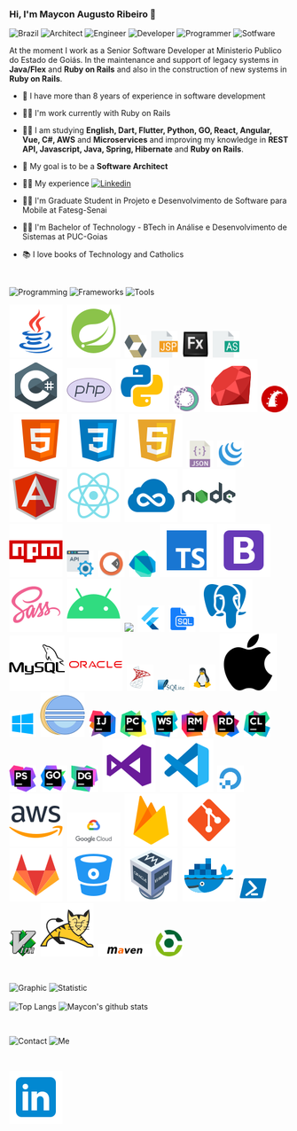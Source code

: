 ### Hi, I'm Maycon Augusto Ribeiro :wave:
![Brazil](https://img.shields.io/static/v1?style=flat-square&label=Brazil&message=BR&color=success)
![Architect](https://img.shields.io/static/v1?style=flat-square&label=&message=Architect&color=blue) 
![Engineer](https://img.shields.io/static/v1?style=flat-square&label=&message=Engineer&color=blue)
![Developer](https://img.shields.io/static/v1?style=flat-square&label=&message=Developer&color=blue) 
![Programmer](https://img.shields.io/static/v1?style=flat-square&label=and&message=Programmer&color=blue) 
![Sotfware](https://img.shields.io/static/v1?style=flat-square&label=of&message=Software&color=blue)

 At the moment I work as a Senior Software Developer at Ministerio Publico do Estado de Goiás.
 In the maintenance and support of legacy systems in **Java/Flex** and **Ruby on Rails** and also in the construction 
 of new systems in **Ruby on Rails**.
   
   - :palm_tree: I have more than 8 years of experience in software development
   
   - :man_technologist: I'm work currently with Ruby on Rails
  
   - :student: I am studying **English, Dart, Flutter, Python, GO, React, Angular, Vue, C#, AWS** and **Microservices** and improving my knowledge in **REST API, Javascript, Java, Spring, Hibernate** and **Ruby on Rails**. 
 
   - :dart: My goal is to be a **Software Architect** 
   
   - :man_technologist: My experience [![Linkedin](https://img.shields.io/static/v1?style=social&logo=Linkedin&label=&message=Linkedin&color=blue)](https://www.linkedin.com/in/mayconribeiro/?locale=en_US)
  
   - :man_student: I'm Graduate Student in Projeto e Desenvolvimento de Software para Mobile at Fatesg-Senai
  
   - :man_student: I'm Bachelor of Technology - BTech in Análise e Desenvolvimento de Sistemas at PUC-Goias
  
   - :books: I love books of Technology and Catholics

<br>    

![Programming](https://img.shields.io/static/v1?style=flat-square&label=The&message=Programming-Languages&color=success)
![Frameworks](https://img.shields.io/static/v1?style=flat-square&label=&message=Frameworks&color=orange)
![Tools](https://img.shields.io/static/v1?style=flat-square&label=and&message=Tools&color=yellow)

<img src="https://github.com/mayaugusto7/mayaugusto7/blob/master/assets/logo-java-coffee-cup.svg" />&nbsp;
<img src="https://github.com/mayaugusto7/mayaugusto7/blob/master/assets/logotipo-da-primavera.svg" />&nbsp;
<img src="https://github.com/mayaugusto7/mayaugusto7/blob/master/assets/hibernate.svg" width="40" />&nbsp;
<img src="https://github.com/mayaugusto7/mayaugusto7/blob/master/assets/jsp.svg" width="48" />&nbsp;
<img src="https://github.com/mayaugusto7/mayaugusto7/blob/master/assets/flex.png" width="48" />&nbsp;
<img src="https://github.com/mayaugusto7/mayaugusto7/blob/master/assets/as.svg" width="48" />&nbsp;
<img src="https://github.com/mayaugusto7/mayaugusto7/blob/master/assets/c-afiado-logotipo.svg" />&nbsp;
<img src="https://github.com/mayaugusto7/mayaugusto7/blob/master/assets/logo-php.svg" />&nbsp;
<img src="https://github.com/mayaugusto7/mayaugusto7/blob/master/assets/python.svg" />&nbsp;
<img src="https://github.com/mayaugusto7/mayaugusto7/blob/master/assets/anaconda.svg" width="48" />&nbsp;
<img src="https://github.com/mayaugusto7/mayaugusto7/blob/master/assets/linguagem-de-programação-ruby.svg" />&nbsp;
<img src="https://github.com/mayaugusto7/mayaugusto7/blob/master/assets/rails.svg" width="48" />&nbsp;
<img src="https://github.com/mayaugusto7/mayaugusto7/blob/master/assets/html-5.svg" />&nbsp;
<img src="https://github.com/mayaugusto7/mayaugusto7/blob/master/assets/css3.svg" />&nbsp;
<img src="https://github.com/mayaugusto7/mayaugusto7/blob/master/assets/javascript.svg" />&nbsp;
<img src="https://github.com/mayaugusto7/mayaugusto7/blob/master/assets/json.svg" width="48" />&nbsp;
<img src="https://github.com/mayaugusto7/mayaugusto7/blob/master/assets/jquery.svg" width="48"/>&nbsp;
<img src="https://github.com/mayaugusto7/mayaugusto7/blob/master/assets/angularjs.svg" />&nbsp;
<img src="https://github.com/mayaugusto7/mayaugusto7/blob/master/assets/nativo-de-reagir.svg" />&nbsp;
<img src="https://github.com/mayaugusto7/mayaugusto7/blob/master/assets/jsfiddle.svg" />&nbsp;
<img src="https://github.com/mayaugusto7/mayaugusto7/blob/master/assets/nodejs.svg" />&nbsp;
<img src="https://github.com/mayaugusto7/mayaugusto7/blob/master/assets/npm.svg" />&nbsp;
<img src="https://github.com/mayaugusto7/mayaugusto7/blob/master/assets/api.svg" width="48" />&nbsp;
<img src="https://github.com/mayaugusto7/mayaugusto7/blob/master/assets/postman.svg" width="48" />&nbsp;
<img src="https://github.com/mayaugusto7/mayaugusto7/blob/master/assets/dart.svg" width="48" />&nbsp;
<img src="https://github.com/mayaugusto7/mayaugusto7/blob/master/assets/typescript.svg" />&nbsp;
<img src="https://github.com/mayaugusto7/mayaugusto7/blob/master/assets/bootstrap.svg" />&nbsp;
<img src="https://github.com/mayaugusto7/mayaugusto7/blob/master/assets/sass.svg" />&nbsp;
<img src="https://github.com/mayaugusto7/mayaugusto7/blob/master/assets/android-os.svg" />&nbsp;
<img src="https://github.com/mayaugusto7/mayaugusto7/blob/master/assets/iônico.svg" />&nbsp;
<img src="https://github.com/mayaugusto7/mayaugusto7/blob/master/assets/flutter-48.png" />&nbsp;
<img src="https://github.com/mayaugusto7/mayaugusto7/blob/master/assets/sql.svg" width="48" />&nbsp;
<img src="https://github.com/mayaugusto7/mayaugusto7/blob/master/assets/postgreesql.svg" />&nbsp;
<img src="https://github.com/mayaugusto7/mayaugusto7/blob/master/assets/logo-mysql.svg" />&nbsp;
<img src="https://github.com/mayaugusto7/mayaugusto7/blob/master/assets/logo-a-oracle.svg" />&nbsp;
<img src="https://github.com/mayaugusto7/mayaugusto7/blob/master/assets/microsoft-sql-server.svg" width="48" />&nbsp;
<img src="https://github.com/mayaugusto7/mayaugusto7/blob/master/assets/sqlite.svg" width="48" />&nbsp;
<img src="https://github.com/mayaugusto7/mayaugusto7/blob/master/assets/linux-48.png" width="48" />&nbsp;
<img src="https://github.com/mayaugusto7/mayaugusto7/blob/master/assets/mac-os.svg" />&nbsp;
<img src="https://github.com/mayaugusto7/mayaugusto7/blob/master/assets/windows-10.svg" width="48" />&nbsp;
<img src="https://github.com/mayaugusto7/mayaugusto7/blob/master/assets/java-eclipse.svg" />&nbsp;
<img src="https://github.com/mayaugusto7/mayaugusto7/blob/master/assets/icon-intellij-idea.svg" width="48" />&nbsp;
<img src="https://github.com/mayaugusto7/mayaugusto7/blob/master/assets/icon-pycharm.svg" width="48" />&nbsp;
<img src="https://github.com/mayaugusto7/mayaugusto7/blob/master/assets/icon-webstorm.svg" width="48" />&nbsp;
<img src="https://github.com/mayaugusto7/mayaugusto7/blob/master/assets/icon-rubymine.svg" width="48" />&nbsp;
<img src="https://github.com/mayaugusto7/mayaugusto7/blob/master/assets/icon-rider.svg" width="48" />&nbsp;
<img src="https://github.com/mayaugusto7/mayaugusto7/blob/master/assets/icon-clion.svg" width="48" />&nbsp;
<img src="https://github.com/mayaugusto7/mayaugusto7/blob/master/assets/icon-phpstorm.svg" width="48" />&nbsp;
<img src="https://github.com/mayaugusto7/mayaugusto7/blob/master/assets/icon-goland.svg" width="48" />&nbsp;
<img src="https://github.com/mayaugusto7/mayaugusto7/blob/master/assets/icon-datagrip.svg" width="48" />&nbsp;
<img src="https://github.com/mayaugusto7/mayaugusto7/blob/master/assets/visual-studio.svg" />&nbsp;
<img src="https://github.com/mayaugusto7/mayaugusto7/blob/master/assets/visual-studio-code-2019.svg" />&nbsp;
<img src="https://github.com/mayaugusto7/mayaugusto7/blob/master/assets/digital-ocean.svg" width="48" />&nbsp;
<img src="https://github.com/mayaugusto7/mayaugusto7/blob/master/assets/amazon-web-services.svg" />&nbsp;
<img src="https://github.com/mayaugusto7/mayaugusto7/blob/master/assets/google-cloud.png"  width="96" />&nbsp;
<img src="https://github.com/mayaugusto7/mayaugusto7/blob/master/assets/firebase.svg" />&nbsp;
<img src="https://github.com/mayaugusto7/mayaugusto7/blob/master/assets/git.svg" />&nbsp;
<img src="https://github.com/mayaugusto7/mayaugusto7/blob/master/assets/gitlab.svg" />&nbsp;
<img src="https://github.com/mayaugusto7/mayaugusto7/blob/master/assets/bitbucket.svg" />&nbsp;
<img src="https://github.com/mayaugusto7/mayaugusto7/blob/master/assets/virtualbox.svg" />&nbsp;
<img src="https://github.com/mayaugusto7/mayaugusto7/blob/master/assets/docker.svg" />&nbsp;
<img src="https://github.com/mayaugusto7/mayaugusto7/blob/master/assets/powershell.svg" width="48" />&nbsp;
<img src="https://github.com/mayaugusto7/mayaugusto7/blob/master/assets/vim.svg" width="48" />&nbsp;
<img src="https://github.com/mayaugusto7/mayaugusto7/blob/master/assets/tomcat.svg" />&nbsp;
<img src="https://github.com/mayaugusto7/mayaugusto7/blob/master/assets/maven.png"  width="96" />&nbsp;
<img src="https://github.com/mayaugusto7/mayaugusto7/blob/master/assets/gradle.png" width="48" />&nbsp;

<br>

![Graphic](https://img.shields.io/static/v1?style=flat-square&label=&message=Graphic&color=blue)
![Statistic](https://img.shields.io/static/v1?style=flat-square&label=and&message=Statistic&color=blue)
<br><br>
![Top Langs](https://github-readme-stats.vercel.app/api/top-langs/?username=mayaugusto7&hide=html)
![Maycon's github stats](https://github-readme-stats.vercel.app/api?username=mayaugusto7&show_icons=true)

<br>

![Contact](https://img.shields.io/static/v1?style=flat-square&label=&message=Contact&color=success)
![Me](https://img.shields.io/static/v1?style=flat-square&label=for&message=me&color=success)

<br>

[![Linkedin](https://github.com/mayaugusto7/mayaugusto7/blob/master/assets/linkedin.svg)](https://www.linkedin.com/in/mayconribeiro)
